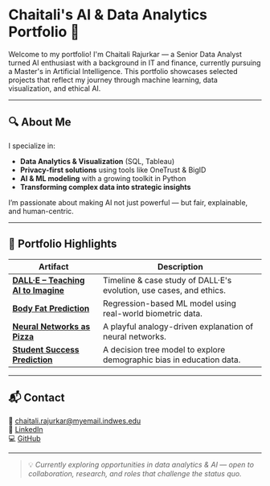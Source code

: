 # Chaitali's AI & Data Analytics Portfolio 🚀

Welcome to my portfolio! I'm Chaitali Rajurkar — a Senior Data Analyst turned AI enthusiast with a background in IT and finance, currently pursuing a Master's in Artificial Intelligence. This portfolio showcases selected projects that reflect my journey through machine learning, data visualization, and ethical AI.

---

## 🔍 About Me

I specialize in:
- **Data Analytics & Visualization** (SQL, Tableau)
- **Privacy-first solutions** using tools like OneTrust & BigID
- **AI & ML modeling** with a growing toolkit in Python
- **Transforming complex data into strategic insights**

I’m passionate about making AI not just powerful — but fair, explainable, and human-centric.

---

## 📁 Portfolio Highlights

| Artifact | Description |
|---------|-------------|
| **[DALL·E – Teaching AI to Imagine](dalle-new.html)** | Timeline & case study of DALL·E's evolution, use cases, and ethics. |
| **[Body Fat Prediction](bodyfat-model-updated.html)** | Regression-based ML model using real-world biometric data. |
| **[Neural Networks as Pizza](neuralnet-pizza-new.html)** | A playful analogy-driven explanation of neural networks. |
| **[Student Success Prediction](student-bias-model-new.html)** | A decision tree model to explore demographic bias in education data. |

---

## 📬 Contact

📧 [chaitali.rajurkar@myemail.indwes.edu](mailto:chaitali.rajurkar@myemail.indwes.edu)  
🔗 [LinkedIn](https://www.linkedin.com/in/chaitali-rajurkar/)  
💻 [GitHub](https://github.com/rajurkar-cs)

---

> 💡 *Currently exploring opportunities in data analytics & AI — open to collaboration, research, and roles that challenge the status quo.*
